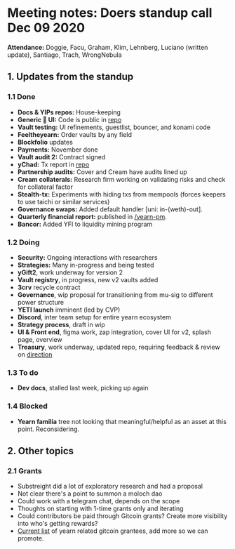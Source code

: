 # Meeting notes: Doers standup call Dec 09 2020

**Attendance:** Doggie, Facu, Graham, Klim, Lehnberg, Luciano (written update), Santiago, Trach, WrongNebula

## 1. Updates from the standup

### 1.1 Done

- **Docs & YIPs repos:** House-keeping
- **Generic 🦧 UI:** Code is public in [repo](https://github.com/fameal/simple-dapp)
- **Vault testing:** UI refinements, guestlist, bouncer, and konami code
- **Feeltheyearn:** Order vaults by any field
- **Blockfolio** updates
- **Payments:** November done
- **Vault audit 2:** Contract signed
- **yChad:** Tx report in [repo](https://github.com/iearn-finance/ychad-audit)
- **Partnership audits:** Cover and Cream have audits lined up
- **Cream collaterals:** Research firm working on  validating risks and check for collateral factor
- **Stealth-tx:** Experiments with hiding txs from mempools (forces keepers to use taichi or similar services)
- **Governance swaps:** Added default handler [uni: in-(weth)-out].
- **Quarterly financial report:** published in [/yearn-pm](https://github.com/iearn-finance/yearn-pm).
- **Bancor:** Added  YFI to liquidity mining program


### 1.2 Doing

- **Security:** Ongoing interactions with researchers
- **Strategies:** Many in-progress and being tested
- **yGift2**, work underway for version 2
- **Vault registry**, in progress, new v2 vaults added
- **3crv** recycle contract
- **Governance**, wip proposal for transitioning from mu-sig to different power structure
- **YETI launch** imminent (led by CVP) 
- **Discord**, inter team setup for entire yearn ecosystem
- **Strategy process**, draft in wip
- **UI & Front end**, figma work, zap integration, cover UI for v2, splash page, overview
- **Treasury**, work underway, updated repo, requiring feedback & review on [direction](https://github.com/iearn-finance/yearn-treasury/pull/2 )

### 1.3 To do
- **Dev docs**, stalled last week, picking up again

### 1.4 Blocked
- **Yearn familia** tree not looking that meaningful/helpful as an asset at this point. Reconsidering.

## 2. Other topics

### 2.1 Grants
- Substreight did a lot of exploratory research and had a proposal
- Not clear there's a point to summon a moloch dao
- Could work with a telegram chat, depends on the scope
- Thoughts on starting with 1-time grants only and iterating
- Could contributors be paid through Gitcoin grants? Create more visibility into who's getting rewards?
- [Current list](https://docs.google.com/spreadsheets/d/1pibKjMz_9ClDa6pjkykJoaH88rXIdgTWX2TXDbka6Sw/edit#gid=0) of yearn related gitcoin grantees, add more so we can promote.

